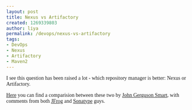 ```yaml
---
layout: post
title: Nexus vs Artifactory
created: 1269339803
author: liya
permalink: /devops/nexus-vs-artifactory
tags:
- DevOps
- Nexus
- Artifactory
- Maven2
---
```

<p><span style="font-family: Tahoma;">I see this question has been raised a lot - which repository manager is better: Nexus or Artifactory.<br />
</span></p>
<p><a href="http://www.wakaleo.com/blog/243-a-tale-of-two-repository-managers-nexus-and-artifactory-compared-and-contrasted"><span style="font-family: Tahoma;">Here</span></a><span style="font-family: Tahoma;"> you can find a comparision between these two by <a href="http://www.wakaleo.com/">John Gerguson Smart</a></span><span style="font-family: Tahoma;">, with comments from both <a href="http://www.jfrog.org/">JFrog</a> and <a href="http://www.sonatype.com/">Sonatype</a> guys.<br />
</span></p>
